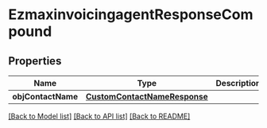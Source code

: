 # EzmaxinvoicingagentResponseCompound

## Properties
Name | Type | Description | Notes
------------ | ------------- | ------------- | -------------
**objContactName** | [**CustomContactNameResponse**](CustomContactNameResponse.md) |  | 

[[Back to Model list]](../README.md#documentation-for-models) [[Back to API list]](../README.md#documentation-for-api-endpoints) [[Back to README]](../README.md)


